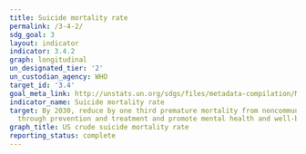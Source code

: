 ```yaml
---
title: Suicide mortality rate
permalink: /3-4-2/
sdg_goal: 3
layout: indicator
indicator: 3.4.2
graph: longitudinal
un_designated_tier: '2'
un_custodian_agency: WHO
target_id: '3.4'
goal_meta_link: http://unstats.un.org/sdgs/files/metadata-compilation/Metadata-Goal-3.pdf
indicator_name: Suicide mortality rate
target: By 2030, reduce by one third premature mortality from noncommunicable diseases
  through prevention and treatment and promote mental health and well-being.
graph_title: US crude suicide mortality rate
reporting_status: complete
---
```

